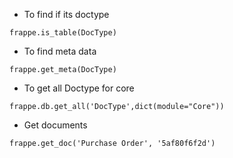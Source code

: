 - To find if its doctype
```
frappe.is_table(DocType)
```
- To find meta data 
```
frappe.get_meta(DocType)
```
- To get all Doctype for core
```
frappe.db.get_all('DocType',dict(module="Core"))
```
- Get documents
```
frappe.get_doc('Purchase Order', '5af80f6f2d')
```

